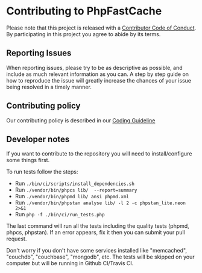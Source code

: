 Contributing to PhpFastCache
========================

Please note that this project is released with a
[Contributor Code of Conduct](http://contributor-covenant.org/version/1/4/).
By participating in this project you agree to abide by its terms.

Reporting Issues
----------------

When reporting issues, please try to be as descriptive as possible, and include
as much relevant information as you can. A step by step guide on how to
reproduce the issue will greatly increase the chances of your issue being
resolved in a timely manner.

Contributing policy
-------------------

Our contributing policy is described in our [Coding Guideline](https://github.com/PHPSocialNetwork/phpfastcache/blob/v7/CODING_GUIDELINE.md)

Developer notes
-------------------
If you want to contribute to the repository you will need to install/configure some things first.

To run tests follow the steps:
- Run `./bin/ci/scripts/install_dependencies.sh`
- Run `./vendor/bin/phpcs lib/  --report=summary`
- Run `./vendor/bin/phpmd lib/ ansi phpmd.xml`
- Run `./vendor/bin/phpstan analyse lib/ -l 2 -c phpstan_lite.neon 2>&1`
- Run `php -f ./bin/ci/run_tests.php`

The last command will run all the tests including the quality tests (phpmd, phpcs, phpstan).
If an error appears, fix it then you can submit your pull request.

Don't worry if you don't have some services installed like "memcached", "couchdb", "couchbase", "mongodb", etc.
The tests will be skipped on your computer but will be running in Github CI/Travis CI.
